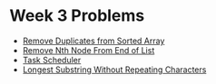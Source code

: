 # Week 3 Problems

- [Remove Duplicates from Sorted Array](https://leetcode.com/problems/remove-duplicates-from-sorted-array/)
- [Remove Nth Node From End of List](https://leetcode.com/problems/remove-nth-node-from-end-of-list/)
- [Task Scheduler](https://leetcode.com/problems/task-scheduler/)
- [Longest Substring Without Repeating Characters](https://leetcode.com/problems/longest-substring-without-repeating-characters/)

